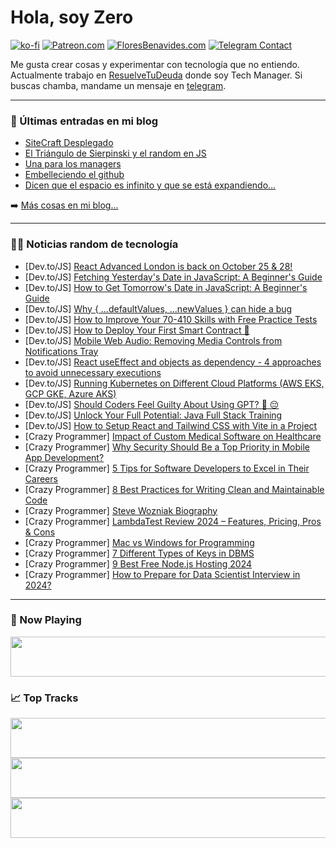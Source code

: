 # Hola, soy Zero

[![ko-fi](https://ko-fi.com/img/githubbutton_sm.svg)](https://ko-fi.com/J3J4N0LUK)
[![Patreon.com](https://img.shields.io/endpoint.svg?url=https%3A%2F%2Fshieldsio-patreon.vercel.app%2Fapi%3Fusername%3Dzerodragon%26type%3Dpatrons&style=for-the-badge)](https://patreon.com/zerodragon)
[![FloresBenavides.com](https://img.shields.io/website?down_message=oops&label=MiBlog&style=for-the-badge&up_message=online&url=https%3A%2F%2Ffloresbenavides.com)](https://floresbenavides.com)
[![Telegram Contact](https://img.shields.io/badge/escr%C3%ADbeme-ZeroDragon-%2326A5E4?style=for-the-badge&logo=telegram)](https://t.me/zerodragon)

Me gusta crear cosas y experimentar con tecnología que no entiendo.
Actualmente trabajo en [ResuelveTuDeuda](http://github.com/resuelve) donde soy Tech Manager.
Si buscas chamba, mandame un mensaje en [telegram](https://t.me/zerodragon).

---

### 📕 Últimas entradas en mi blog
<!-- BLOG-POST-LIST:START -->
- [SiteCraft Desplegado](https://floresbenavides.com/sitecraft-desplegado/)
- [El Triángulo de Sierpinski y el random en JS](https://floresbenavides.com/el-triangulo-de-sierpinski-y-el-random-en-js/)
- [Una para los managers](https://floresbenavides.com/una-para-los-managers/)
- [Embelleciendo el github](https://floresbenavides.com/embelleciendo-el-github/)
- [Dicen que el espacio es infinito y que se está expandiendo…](https://floresbenavides.com/dicen-que-el-espacio-es-infinito-y-que-se-esta-expandiendo/)
<!-- BLOG-POST-LIST:END -->

➡️ [Más cosas en mi blog...](https://floresbenavides.com)

---

### 👨‍💻 Noticias random de tecnología
<!-- TECH-POSTS:START -->
- [Dev.to/JS] [React Advanced London is back on October 25 &amp; 28!](https://dev.to/gitnationorg/react-advanced-london-is-back-on-october-25-28-549a)
- [Dev.to/JS] [Fetching Yesterday&#39;s Date in JavaScript: A Beginner&#39;s Guide](https://dev.to/falselight/fetching-yesterdays-date-in-javascript-a-beginners-guide-2c04)
- [Dev.to/JS] [How to Get Tomorrow&#39;s Date in JavaScript: A Beginner&#39;s Guide](https://dev.to/falselight/how-to-get-tomorrows-date-in-javascript-a-beginners-guide-3p7e)
- [Dev.to/JS] [Why { ...defaultValues, ...newValues } can hide a bug](https://dev.to/guimoraes/why-defaultvalues-newvalues-can-hide-a-bug-54hc)
- [Dev.to/JS] [How to Improve Your 70-410 Skills with Free Practice Tests](https://dev.to/incent1984/how-to-improve-your-70-410-skills-with-free-practice-tests-21p0)
- [Dev.to/JS] [How to Deploy Your First Smart Contract 📃](https://dev.to/mozes721/how-to-deploy-your-first-smart-contract-4coj)
- [Dev.to/JS] [Mobile Web Audio: Removing Media Controls from Notifications Tray](https://dev.to/tjtanjin/mobile-web-audio-removing-media-controls-from-notifications-tray-1nl3)
- [Dev.to/JS] [React useEffect and objects as dependency - 4 approaches to avoid unnecessary executions](https://dev.to/jkettmann/react-useeffect-and-objects-as-dependency-4-approaches-to-avoid-unnecessary-executions-kkn)
- [Dev.to/JS] [Running Kubernetes on Different Cloud Platforms &lpar;AWS EKS, GCP GKE, Azure AKS&rpar;](https://dev.to/shahangita/running-kubernetes-on-different-cloud-platforms-aws-eks-gcp-gke-azure-aks-4ecp)
- [Dev.to/JS] [Should Coders Feel Guilty About Using GPT? 🤖 😔](https://dev.to/best_codes/should-coders-feel-guilty-about-using-gpt-3oha)
- [Dev.to/JS] [Unlock Your Full Potential: Java Full Stack Training](https://dev.to/ppaannkkaajj9927/unlock-your-full-potential-java-full-stack-training-3445)
- [Dev.to/JS] [How to Setup React and Tailwind CSS with Vite in a Project](https://dev.to/04anilr/how-to-setup-react-and-tailwind-css-with-vite-in-a-project-41pc)
- [Crazy Programmer] [Impact of Custom Medical Software on Healthcare](https://www.thecrazyprogrammer.com/2024/02/impact-of-custom-medical-software-on-healthcare.html)
- [Crazy Programmer] [Why Security Should Be a Top Priority in Mobile App Development?](https://www.thecrazyprogrammer.com/2024/01/why-security-should-be-a-top-priority-in-mobile-app-development.html)
- [Crazy Programmer] [5 Tips for Software Developers to Excel in Their Careers](https://www.thecrazyprogrammer.com/2024/01/tips-for-software-developers-to-excel-in-their-careers.html)
- [Crazy Programmer] [8 Best Practices for Writing Clean and Maintainable Code](https://www.thecrazyprogrammer.com/2024/01/best-practices-for-writing-clean-and-maintainable-code.html)
- [Crazy Programmer] [Steve Wozniak Biography](https://www.thecrazyprogrammer.com/2024/01/steve-wozniak-biography.html)
- [Crazy Programmer] [LambdaTest Review 2024 – Features, Pricing, Pros &amp; Cons](https://www.thecrazyprogrammer.com/2023/11/lambdatest-review.html)
- [Crazy Programmer] [Mac vs Windows for Programming](https://www.thecrazyprogrammer.com/2023/11/mac-vs-windows-for-programming.html)
- [Crazy Programmer] [7 Different Types of Keys in DBMS](https://www.thecrazyprogrammer.com/2023/10/types-of-keys-in-dbms.html)
- [Crazy Programmer] [9 Best Free Node.js Hosting 2024](https://www.thecrazyprogrammer.com/2023/09/free-node-js-hosting.html)
- [Crazy Programmer] [How to Prepare for Data Scientist Interview in 2024?](https://www.thecrazyprogrammer.com/2023/09/how-to-prepare-for-data-scientist-interview.html)<!-- TECH-POSTS:END -->

---

### 🎵 Now Playing
<a href="https://spotify-now-playing-dun.vercel.app/now-playing?open"><img src="https://spotify-now-playing-dun.vercel.app/now-playing" width="540" height="64"></a>

### 📈 Top Tracks
<a href="https://spotify-now-playing-dun.vercel.app/top-tracks?i=1&open"><img src="https://spotify-now-playing-dun.vercel.app/top-tracks?i=1" width="540" height="64"></a>
<a href="https://spotify-now-playing-dun.vercel.app/top-tracks?i=2&open"><img src="https://spotify-now-playing-dun.vercel.app/top-tracks?i=2" width="540" height="64"></a>
<a href="https://spotify-now-playing-dun.vercel.app/top-tracks?i=3&open"><img src="https://spotify-now-playing-dun.vercel.app/top-tracks?i=3" width="540" height="64"></a>
